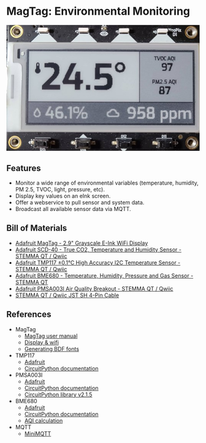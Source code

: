 # MagTag: Environmental Monitoring

![MagTag picture](magtag_picture.jpg?raw=true)


## Features

* Monitor a wide range of environmental variables (temperature, humidity, PM 2.5, TVOC, light, pressure, etc).
* Display key values on an eInk screen.
* Offer a webservice to pull sensor and system data.
* Broadcast all available sensor data via MQTT.


## Bill of Materials

* [Adafruit MagTag - 2.9" Grayscale E-Ink WiFi Display](https://www.adafruit.com/product/4800)
* [Adafruit SCD-40 - True CO2, Temperature and Humidity Sensor - STEMMA QT / Qwiic](https://www.adafruit.com/product/5187)
* [Adafruit TMP117 ±0.1°C High Accuracy I2C Temperature Sensor - STEMMA QT / Qwiic](https://www.adafruit.com/product/4821)
* [Adafruit BME680 - Temperature, Humidity, Pressure and Gas Sensor - STEMMA QT](https://www.adafruit.com/product/3660)
* [Adafruit PMSA003I Air Quality Breakout - STEMMA QT / Qwiic](https://www.adafruit.com/product/4632)
* [STEMMA QT / Qwiic JST SH 4-Pin Cable](https://www.adafruit.com/product/4399)


## References

* MagTag
    * [MagTag user manual](https://usermanual.wiki/m/989ed884eea1001a5107669e7e17bdd5777ce29522ae27232d32e393b4857f91.pdf)
    * [Display & wifi](https://learn.adafruit.com/magtag-progress-displays?view=all)
    * [Generating BDF fonts](https://learn.adafruit.com/custom-fonts-for-pyportal-circuitpython-display)
* TMP117
    * [Adafruit](https://www.adafruit.com/product/4821)
    * [CircuitPython documentation](https://circuitpython.readthedocs.io/projects/tmp117/en/latest/index.html)
* PMSA003I
    * [Adafruit](https://www.adafruit.com/product/4632)
    * [CircuitPython documentation](https://circuitpython.readthedocs.io/projects/pm25/en/latest/)
    * [CircuitPython library v2.1.5](https://github.com/adafruit/Adafruit_CircuitPython_PM25/releases/tag/2.1.5)
* BME680
    * [Adafruit](https://www.adafruit.com/product/3660)
    * [CircuitPython documentation](https://circuitpython.readthedocs.io/projects/bme680/en/latest/index.html)
    * [AQI calculation](https://github.com/pimoroni/bme680-python/blob/master/examples/indoor-air-quality.py)
* MQTT
    * [MiniMQTT](https://github.com/adafruit/Adafruit_CircuitPython_MiniMQTT)